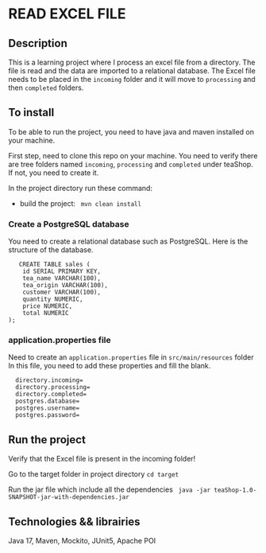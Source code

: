 # READ EXCEL FILE

## Description
This is a learning project where I process an excel file from a directory. The file is read and the data are imported to a relational database. The Excel file needs to be placed in the `incoming` folder and it will move to `processing` and then `completed` folders.


## To install

To be able to run the project, you need to have java and maven installed on your machine. 

First step, need to clone this repo on your machine.
You need to verify there are tree folders named `incoming`, `processing` and `completed` under teaShop. If not, you need to create it. 

In the project directory run these command: 
- build the project: 
``` mvn clean install```

### Create a PostgreSQL database
You need to create a relational database such as PostgreSQL. Here is the structure of the database. 
```
   CREATE TABLE sales (
    id SERIAL PRIMARY KEY,
    tea_name VARCHAR(100),
    tea_origin VARCHAR(100),
    customer VARCHAR(100),
    quantity NUMERIC,
    price NUMERIC,
    total NUMERIC
);

```

### application.properties file
Need to create an `application.properties` file in `src/main/resources` folder
In this file, you need to add these properties and fill the blank. 

```
  directory.incoming=
  directory.processing=
  directory.completed=
  postgres.database=
  postgres.username=
  postgres.password=
```

## Run the project

Verify that the Excel file is present in the incoming folder!

Go to the target folder in project directory
``` cd target ```

Run the jar file which include all the dependencies
``` java -jar teaShop-1.0-SNAPSHOT-jar-with-dependencies.jar```
## Technologies && librairies
Java 17,
Maven,
Mockito,
JUnit5,
Apache POI
